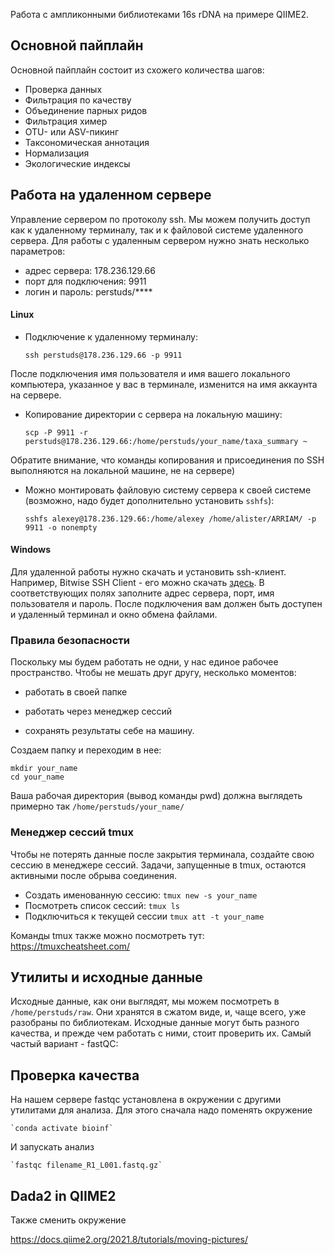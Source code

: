Работа с ампликонными библиотеками 16s rDNA на примере QIIME2.

## Основной пайплайн



Основной пайплайн состоит из схожего количества шагов:

* Проверка данных
* Фильтрация по качеству
* Объединение парных ридов
* Фильтрация химер
* ОТU- или ASV-пикинг
* Таксономическая аннотация
* Нормализация
* Экологические индексы


## Работа на удаленном сервере
Управление сервером по протоколу ssh. Мы можем получить доступ как к удаленному терминалу, так и к файловой системе удаленного сервера.
Для работы с удаленным сервером нужно знать несколько параметров:

* адрес сервера: 178.236.129.66
* порт для подключения: 9911
* логин и пароль: perstuds/\*\*\*\*

#### Linux

* Подключение к удаленному терминалу:

    `ssh perstuds@178.236.129.66 -p 9911`

После подключения имя пользователя и имя вашего локального компьютера, указанное у вас в терминале, изменится на имя аккаунта на сервере.

* Копирование директории с сервера на локальную машину: 

    `scp -P 9911 -r perstuds@178.236.129.66:/home/perstuds/your_name/taxa_summary ~`

Обратите внимание, что команды копирования и присоединения по SSH выполняются на локальной машине, не на сервере)


* Можно монтировать файловую систему сервера к своей системе (возможно, надо будет дополнительно установить `sshfs`):

    `sshfs alexey@178.236.129.66:/home/alexey /home/alister/ARRIAM/ -p 9911 -o nonempty`

#### Windows

Для удаленной работы нужно скачать и установить ssh-клиент. Например, Bitwise SSH Client - его можно скачать [здесь](https://www.bitvise.com/ssh-client-download). В соответствующих полях заполните адрес сервера, порт, имя пользователя и пароль. После подключения вам должен быть доступен и удаленный терминал и окно обмена файлами.

### Правила безопасности

Поскольку мы будем работать не одни, у нас единое рабочее пространство. Чтобы не мешать друг другу, несколько моментов:

* работать в своей папке

* работать через менеджер сессий

* сохранять результаты себе на машину.


Создаем папку и переходим в нее:

    mkdir your_name
    cd your_name

Ваша рабочая директория (вывод команды pwd) должна выглядеть примерно так `/home/perstuds/your_name/`

### Менеджер сессий tmux
Чтобы не потерять данные после закрытия терминала, создайте свою сессию в менеджере сессий. Задачи, запущенные в tmux, остаются активными после обрыва соединения.

* Создать именованную сессию: `tmux new -s your_name`
* Посмотреть список сессий: `tmux ls`
* Подключиться к текущей сессии `tmux att -t your_name`

Команды tmux также можно посмотреть тут: https://tmuxcheatsheet.com/


## Утилиты и исходные данные

Исходные данные, как они выглядят, мы можем посмотреть в `/home/perstuds/raw`. Они хранятся в сжатом виде, и, чаще всего, уже разобраны по библиотекам. Исходные данные могут быть разного качества, и прежде чем работать с ними, стоит проверить их. Самый частый вариант - fastQC:


## Проверка качества

На нашем сервере fastqc установлена в окружении с другими утилитами для анализа. Для этого сначала надо поменять окружение

    `conda activate bioinf`

И запускать анализ

    `fastqc filename_R1_L001.fastq.gz`

## Dada2 in QIIME2

Также сменить окружение 

https://docs.qiime2.org/2021.8/tutorials/moving-pictures/